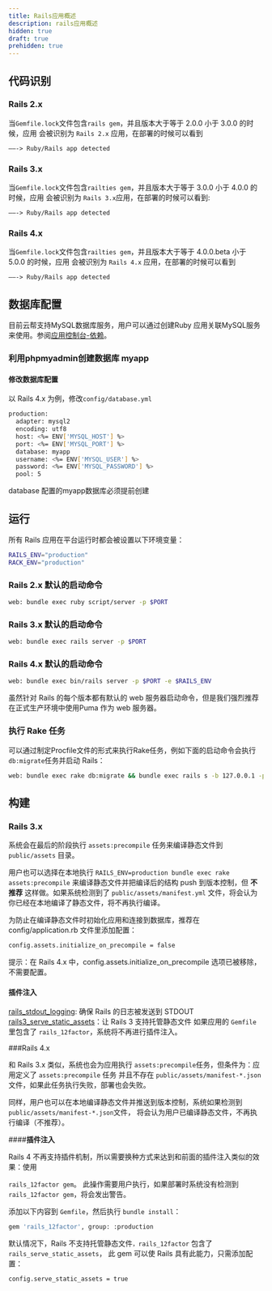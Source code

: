 ```yaml
---
title: Rails应用概述
description: rails应用概述
hidden: true
draft: true
prehidden: true
---
```


## 代码识别

### Rails 2.x

当`Gemfile.lock`文件包含`rails gem`，并且版本大于等于 2.0.0 小于 3.0.0 的时候，应用 会被识别为 `Rails 2.x` 应用，在部署的时候可以看到

```
——-> Ruby/Rails app detected
```

### Rails 3.x

当`Gemfile.lock`文件包含`railties gem`，并且版本大于等于 3.0.0 小于 4.0.0 的时候，应用 会被识别为 `Rails 3.x`应用，在部署的时候可以看到:

```
——-> Ruby/Rails app detected
```

### Rails 4.x

当`Gemfile.lock`文件包含`railties gem`，并且版本大于等于 4.0.0.beta 小于 5.0.0 的时候，应用 会被识别为 `Rails 4.x` 应用，在部署的时候可以看到

```
——-> Ruby/Rails app detected
```

## 数据库配置

目前云帮支持MySQL数据库服务，用户可以通过创建Ruby 应用关联MySQL服务来使用。参阅[应用控制台-依赖](/docs/stable/user-app-docs/myapps/myapp-platform-reliance.html)。

### 利用phpmyadmin创建数据库 myapp

#### 修改数据库配置

以 Rails 4.x 为例，修改`config/database.yml`



```bash
production:
  adapter: mysql2
  encoding: utf8
  host: <%= ENV['MYSQL_HOST'] %>
  port: <%= ENV['MYSQL_PORT'] %>
  database: myapp
  username: <%= ENV['MYSQL_USER'] %>
  password: <%= ENV['MYSQL_PASSWORD'] %>
  pool: 5
```



database 配置的myapp数据库必须提前创建



## 运行

所有 Rails 应用在平台运行时都会被设置以下环境变量：



```bash
RAILS_ENV="production"
RACK_ENV="production"
```

### Rails 2.x 默认的启动命令



```bash
web: bundle exec ruby script/server -p $PORT
```

### Rails 3.x 默认的启动命令



```bash
web: bundle exec rails server -p $PORT
```

### Rails 4.x 默认的启动命令



```bash
web: bundle exec bin/rails server -p $PORT -e $RAILS_ENV
```

虽然针对 Rails 的每个版本都有默认的 web 服务器启动命令，但是我们强烈推荐在正式生产环境中使用Puma 作为 web 服务器。


### 执行 Rake 任务

可以通过制定Procfile文件的形式来执行Rake任务，例如下面的启动命令会执行`db:migrate`任务并启动 Rails：



```bash
web: bundle exec rake db:migrate && bundle exec rails s -b 127.0.0.1 -p $PORT
```

## 构建

### Rails 3.x

系统会在最后的阶段执行 `assets:precompile` 任务来编译静态文件到 `public/assets` 目录。

用户也可以选择在本地执行 `RAILS_ENV=production bundle exec rake assets:precompile` 来编译静态文件并把编译后的结构 push 到版本控制，但 **不推荐** 这样做。如果系统检测到了 `public/assets/manifest.yml`
文件，将会认为你已经在本地编译了静态文件，将不再执行编译。

为防止在编译静态文件时初始化应用和连接到数据库，推荐在 config/application.rb 文件里添加配置：



```bash
config.assets.initialize_on_precompile = false
```


提示：在 Rails 4.x 中，config.assets.initialize_on_precompile 选项已被移除，不需要配置。


#### **插件注入**

[rails_stdout_logging](https://github.com/ddollar/rails_log_stdout/blob/master/init.rb): 确保 Rails 的日志被发送到 STDOUT
[rails3_serve_static_assets](https://github.com/pedro/rails3_serve_static_assets)：让 Rails 3 支持托管静态文件
如果应用的 `Gemfile` 里包含了 `rails_12factor`，系统将不再进行插件注入。

###Rails 4.x

和 Rails 3.x 类似，系统也会为应用执行 `assets:precompile`任务，但条件为：应用定义了 `assets:precompile` 任务
并且不存在 `public/assets/manifest-*.json` 文件，如果此任务执行失败，部署也会失败。

同样，用户也可以在本地编译静态文件并推送到版本控制，系统如果检测到 `public/assets/manifest-*.json`文件，
将会认为用户已编译静态文件，不再执行编译（不推荐）。

####**插件注入**

Rails 4 不再支持插件机制，所以需要换种方式来达到和前面的插件注入类似的效果：使用

`rails_12factor gem`。
此操作需要用户执行，如果部署时系统没有检测到 `rails_12factor gem`，将会发出警告。

添加以下内容到 `Gemfile`，然后执行 `bundle install`：



```bash
gem 'rails_12factor', group: :production
```

默认情况下，Rails 不支持托管静态文件`，rails_12factor` 包含了 `rails_serve_static_assets`，
此 gem 可以使 Rails 具有此能力，只需添加配置：



```bash
config.serve_static_assets = true
```